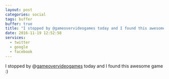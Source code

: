 ```yaml
---
layout: post
categories: social
tags: buffer
buffer: true
title: "I stopped by @gameovervideogames today and I found this awesome game :)"
date: 2016-11-19 12:52:58
services: 
  - twitter
  - google
  - facebook
---
```


I stopped by @<a class="username" href="https://twitter.com/gameovervideogames" rel="external nofollow" target="_blank">gameovervideogames</a> today and I found this awesome game :)
